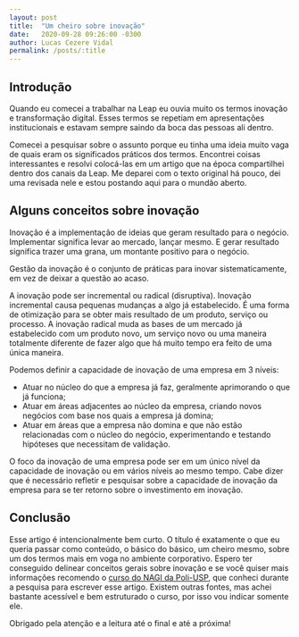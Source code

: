 ```yaml
---
layout: post
title:  "Um cheiro sobre inovação"
date:   2020-09-28 09:26:00 -0300
author: Lucas Cezere Vidal
permalink: /posts/:title
---
```

## Introdução

Quando eu comecei a trabalhar na Leap eu ouvia muito os termos inovação e transformação digital. Esses termos se repetiam em apresentações institucionais e estavam sempre saindo da boca das pessoas ali dentro.

Comecei a pesquisar sobre o assunto porque eu tinha uma ideia muito vaga de quais eram os significados práticos dos termos. Encontrei coisas interessantes e resolvi colocá-las em um artigo que na época compartilhei dentro dos canais da Leap. Me deparei com o texto original há pouco, dei uma revisada nele e estou postando aqui para o mundão aberto.

## Alguns conceitos sobre inovação

Inovação é a implementação de ideias que geram resultado para o negócio. Implementar significa levar ao mercado, lançar mesmo. E gerar resultado significa trazer uma grana, um montante positivo para o negócio.

Gestão da inovação é o conjunto de práticas para inovar sistematicamente, em vez de deixar a questão ao acaso.

A inovação pode ser incremental ou radical (disruptiva). Inovação incremental causa pequenas mudanças a algo já estabelecido. É uma forma de otimização para se obter mais resultado de um produto, serviço ou processo. A inovação radical muda as bases de um mercado já estabelecido com um produto novo, um serviço novo ou uma maneira totalmente diferente de fazer algo que há muito tempo era feito de uma única maneira.

Podemos definir a capacidade de inovação de uma empresa em 3 níveis:
- Atuar no núcleo do que a empresa já faz, geralmente aprimorando o que já funciona;
- Atuar em áreas adjacentes ao núcleo da empresa, criando novos negócios com base nos quais a empresa já domina;
- Atuar em áreas que a empresa não domina e que não estão relacionadas com o núcleo do negócio, experimentando e testando hipóteses que necessitam de validação.

O foco da inovação de uma empresa pode ser em um único nível da capacidade de inovação ou em vários níveis ao mesmo tempo. Cabe dizer que é necessário refletir e pesquisar sobre a capacidade de inovação da empresa para se ter retorno sobre o investimento em inovação.

## Conclusão

Esse artigo é intencionalmente bem curto. O título é exatamente o que eu queria passar como conteúdo, o básico do básico, um cheiro mesmo, sobre um dos termos mais em voga no ambiente corporativo. Espero ter conseguido delinear conceitos gerais sobre inovação e se você quiser mais informações recomendo o [curso do NAGI da Poli-USP](http://nagi-pro.poli.usp.br/), que conheci durante a pesquisa para escrever esse artigo. Existem outras fontes, mas achei bastante acessível e bem estruturado o curso, por isso vou indicar somente ele.

Obrigado pela atenção e a leitura até o final e até a próxima!
